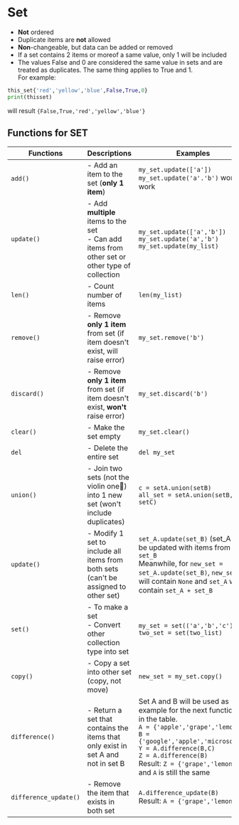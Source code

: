 # Set
- **Not** ordered
- Duplicate items are **not** allowed
- **Non**-changeable, but data can be added or removed
- If a set contains 2 items or moreof a same value, only 1 will be included
- The values False and 0 are considered the same value in sets and are treated as duplicates. The same thing applies to True and 1. <br/>
For example:
```python
this_set{'red','yellow','blue',False,True,0}
print(thisset)
```
will result `{False,True,'red','yellow','blue'}`

## Functions for SET
|Functions|Descriptions|Examples|
|---|---|---|
|`add()`|- Add an item to the set (**only 1 item**)|`my_set.update(['a'])`<br/>`my_set.update('a'.'b')` won't work|
|`update()`| - Add **multiple** items to the set<br/> - Can add items from other set or other type of collection|`my_set.update(['a','b'])`<br/>`my_set.update('a','b')`<br/>`my_set.update(my_list)`|
|`len()`|- Count number of items|`len(my_list)`|
|`remove()`|- Remove **only 1 item** from set (if item doesn't exist, will raise error)|`my_set.remove('b')`|
|`discard()`|- Remove **only 1 item** from set (if item doesn't exist, **won't** raise error)|`my_set.discard('b')`|
|`clear()`|- Make the set empty|`my_set.clear()`|
|`del`|- Delete the entire set|`del my_set`|
|`union()`|- Join two sets (not the violin one🌝) into 1 new set (won't include duplicates)|`c = setA.union(setB)`<br/>`all_set = setA.union(setB, setC)`|
|`update()`|- Modify 1 set to include all items from both sets (can't be assigned to other set)|`set_A.update(set_B)` (set_A will be updated with items from `set_B`<br/> Meanwhile, for `new_set = set_A.update(set_B)`, `new_set` will contain `None` and `set_A` will contain `set_A + set_B`|
|`set()`|- To make a set<br/> - Convert other collection type into set|`my_set = set(('a','b','c'))`<br/>`two_set = set(two_list)`|
|`copy()`|- Copy a set into other set (copy, not move)|`new_set = my_set.copy()`|
|`difference()`|- Return a set that contains the items that only exist in set A and not in set B|Set A and B will be used as example for the next functions in the table.<br/>`A = {'apple','grape','lemon'}`<br/>`B = {'google','apple','microsoft'}`<br/>`Y = A.difference(B,C)`<br/>`Z = A.difference(B)`<br/> Result: `Z = {'grape','lemon'}` and `A` is still the same|
|`difference_update()`|- Remove the item that exists in both set|`A.difference_update(B)`<br/>Result: `A = {'grape','lemon'}`|



